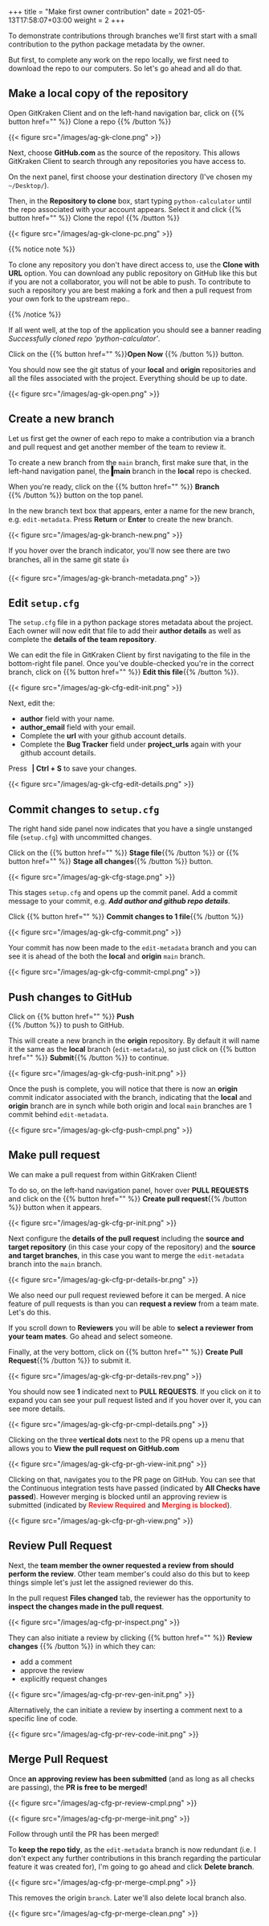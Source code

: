 +++
title = "Make first owner contribution"
date =  2021-05-13T17:58:07+03:00
weight = 2
+++

To demonstrate contributions through branches we'll first start with a small contribution to the python package metadata by the <i class="fas fa-user-circle"></i> owner. 

But first, to complete any work on the repo locally, we first need to download the repo to our computers. So let's go ahead and all do that.

## <i class="fas fa-user-circle"></i> <i class="fas fa-users"></i> Make a local copy of the repository

Open GitKraken Client and on the left-hand navigation bar, click on {{% button href="" %}} <i class="fas fa-cloud-download-alt"></i> Clone a repo {{% /button %}}

{{< figure src="/images/ag-gk-clone.png" >}}

Next, choose **GitHub.com** as the source of the repository. This allows GitKraken Client to search through any repositories you have access to.

 On the next panel, first choose your destination directory (I've chosen my `~/Desktop/`). 

Then, in the **Repository to clone** box, start typing `python-calculator` until the repo associated with  your account appears. Select it and click {{% button href="" %}} Clone the repo! {{% /button %}} 

{{< figure src="/images/ag-gk-clone-pc.png" >}}

{{% notice note %}}

To clone any repository you don't have direct access to, use the **Clone with URL** option. You can download any public repository on GitHub like this but if you are not a collaborator, you will not be able to push. To contribute to such a repository you are best making a fork and then a pull request from your own fork to the upstream repo..

{{% /notice %}}

If all went well, at the top of the application you should see a banner reading _Successfully cloned repo 'python-calculator'_.

Click on the {{% button href="" %}}**Open Now** {{% /button %}} button.

You should now see the git status of your **<i class="fas fa-laptop"></i> local** and **<i class="fas fa-cloud"></i> origin** repositories and all the files associated with the project. Everything should be up to date.


{{< figure src="/images/ag-gk-open.png" >}}


## <i class="fas fa-user-circle"></i> Create a new branch

Let us first get the <i class="fas fa-user-circle"></i> owner of each repo to make a contribution via a branch and pull request and get another member of the team to review it.

To create a new branch from the `main` branch, first make sure that, in the left-hand navigation panel, the **<i class="fas fa-check-square" style="color:#7CFF7E; background-color:black; padding:2px"></i> <i class="fas fa-code-branch"></i> main** branch in the **<i class="fas fa-laptop"></i> local** repo is checked.

When you're ready, click on the {{% button href="" %}} **Branch** <br> **<i class="fas fa-code-branch"></i>**{{% /button %}} button on the top panel. 

In the new branch text box that appears, enter a name for the new branch, e.g. `edit-metadata`. Press **Return** or **Enter** to create the new branch.

{{< figure src="/images/ag-gk-branch-new.png" >}}

If you hover over the branch indicator, you'll now see there are two branches, all in the same git state 👍

{{< figure src="/images/ag-gk-branch-metadata.png" >}}

## <i class="fas fa-user-circle"></i> Edit `setup.cfg`

The `setup.cfg` file in a python package stores metadata about the project. Each owner will now edit that file to add their **author details** as well as complete the **details of the team repository**.

We can edit the file in GitKraken Client by first navigating to the file in the bottom-right file panel. Once you've double-checked you're in the correct branch, click on {{% button href="" %}} **<i class="fas fa-pencil-alt"></i> Edit this file**{{% /button %}}.

{{< figure src="/images/ag-gk-cfg-edit-init.png" >}}

Next, edit the:

- <i class="fas fa-check-square" ></i> **author** field with your name.
- <i class="fas fa-check-square" ></i> **author_email** field with your email.
- <i class="fas fa-check-square" ></i> Complete the **url** with your github account details.
- <i class="fas fa-check-square" ></i> Complete the **Bug Tracker** field under **project_urls** again with your github account details.

Press <img src="/images/command-symbol.png" width="2px" style="align:left; display:inline; margin:0;"/> **| Ctrl + S** to save your changes.

{{< figure src="/images/ag-gk-cfg-edit-details.png" >}}
## <i class="fas fa-user-circle"></i> Commit changes to `setup.cfg`

The right hand side panel now indicates that you have a single unstanged file (`setup.cfg`) with uncommitted changes.  

Click on the {{% button href="" %}} **Stage file**{{% /button %}} or {{% button href="" %}} **Stage all changes**{{% /button %}} button.

{{< figure src="/images/ag-gk-cfg-stage.png" >}}

This stages `setup.cfg` and opens up the commit panel. Add a commit message to your commit, e.g. ***Add author and github repo details***.

Click {{% button href="" %}} **Commit changes to 1 file**{{% /button %}}

{{< figure src="/images/ag-gk-cfg-commit.png" >}}

Your commit has now been made to the `edit-metadata` branch and you can see it is ahead of the both the **<i class="fas fa-laptop"></i> local** and **<i class="fas fa-cloud"></i> origin** `main` branch.

{{< figure src="/images/ag-gk-cfg-commit-cmpl.png" >}}

## <i class="fas fa-user-circle"></i> Push changes to GitHub

Click on {{% button href="" %}} **Push** <br> **<i class="fas fa-upload"></i>**{{% /button %}} to push to GitHub.

This will create a new branch in the **<i class="fas fa-cloud"></i> origin** repository. By default it will name it the same as the **<i class="fas fa-laptop"></i> local** branch (`edit-metadata`), so just click on {{% button href="" %}} **Submit**{{% /button %}} to continue.

{{< figure src="/images/ag-gk-cfg-push-init.png" >}}

Once the push is complete, you will notice that there is now an **<i class="fas fa-cloud"></i> origin** commit indicator associated with the branch, indicating that the **<i class="fas fa-laptop"></i> local** and  **<i class="fas fa-cloud"></i> origin** branch are in synch while both <i class="fas fa-cloud"></i> origin and <i class="fas fa-laptop"></i> local `main` branches are 1 commit behind `edit-metadata`.

{{< figure src="/images/ag-gk-cfg-push-cmpl.png" >}}

## <i class="fas fa-user-circle"></i> Make pull request

We can make a pull request from within GitKraken Client!

To do so, on the left-hand navigation panel, hover over **PULL REQUESTS** and click on the {{% button href="" %}} **<i class="fas fa-plus-square" style="color:#7CFF7E"></i> Create pull request**{{% /button %}} button when it appears.

{{< figure src="/images/ag-gk-cfg-pr-init.png" >}}

Next configure the **details of the pull request** including the **source and target repository** (in this case your copy of the repository) and the **source and target branches**, in this case you want to merge the `edit-metadata` branch into the `main` branch.

{{< figure src="/images/ag-gk-cfg-pr-details-br.png" >}}

We also need our pull request reviewed before it can be merged. A nice feature of pull requests is than you can **request a review** from a team mate. Let's do this. 

If you scroll down to **Reviewers** you will be able to **select a reviewer from your team mates**. Go ahead and select someone. 

Finally, at the very bottom, click on {{% button href="" %}} **Create Pull Request**{{% /button %}} to submit it.

{{< figure src="/images/ag-gk-cfg-pr-details-rev.png" >}}

You should now see **1** indicated next  to **PULL REQUESTS**. If you click on it to expand you can see your pull request listed and if you hover over it, you can see 
more details.

{{< figure src="/images/ag-gk-cfg-pr-cmpl-details.png" >}}

Clicking on the three **<i class="fas fa-ellipsis-v"></i> vertical dots** next to the PR opens up a menu that allows you to **View the pull request on GitHub.com**

{{< figure src="/images/ag-gk-cfg-pr-gh-view-init.png" >}}

Clicking on that, navigates you to the PR page on GitHub. You can see that the Continuous integration tests have passed (indicated by <i class="fas fa-check-circle"  style="color:#2AA745"></i> **All Checks have passed**). However merging is blocked until an approving review is submitted (indicated by <i class="fas fa-times-circle" style="color:#ed2a2a"></i> <span style="color:#ed2a2a">**Review Required**</span> and <i class="fas fa-times-circle" style="color:#ed2a2a"></i> **<span style="color:#ed2a2a">Merging is blocked**)</span>.

{{< figure src="/images/ag-gk-cfg-pr-gh-view.png" >}}

## <i class="fas fa-users"></i> Review Pull Request

Next, the **team member the owner requested a review from should perform the review**. Other team member's could also do this but to keep things simple let's just let the assigned reviewer do this.

In the pull request **Files changed** tab, the reviewer has the opportunity to **inspect the changes made in the pull request**.

{{< figure src="/images/ag-cfg-pr-inspect.png" >}}

They can also initiate a review by clicking {{% button href="" %}} **Review changes** {{% /button %}} in which they can:
- add a comment
- approve the review
- explicitly request changes


{{< figure src="/images/ag-cfg-pr-rev-gen-init.png" >}}

Alternatively, the can initiate a review by inserting a comment next to a specific line of code.

{{< figure src="/images/ag-cfg-pr-rev-code-init.png" >}}


## <i class="fas fa-user-circle"></i> Merge Pull Request

Once **an approving review has been submitted** (and as long as all checks are passing), the **PR is  free to be merged!**

{{< figure src="/images/ag-cfg-pr-review-cmpl.png" >}}


{{< figure src="/images/ag-cfg-pr-merge-init.png" >}}

Follow through until the PR has been merged! 

To **keep the repo tidy**, as the `edit-metadata` branch is now redundant (i.e. I don't expect any further contributions in this branch regarding the particular feature it was created for), I'm going to go ahead and click **Delete branch**. 

{{< figure src="/images/ag-cfg-pr-merge-cmpl.png" >}}

This removes the <i class="fas fa-cloud"></i> origin `branch`. Later we'll also delete <i class="fas fa-laptop"></i> local branch also.

{{< figure src="/images/ag-cfg-pr-merge-clean.png" >}}
